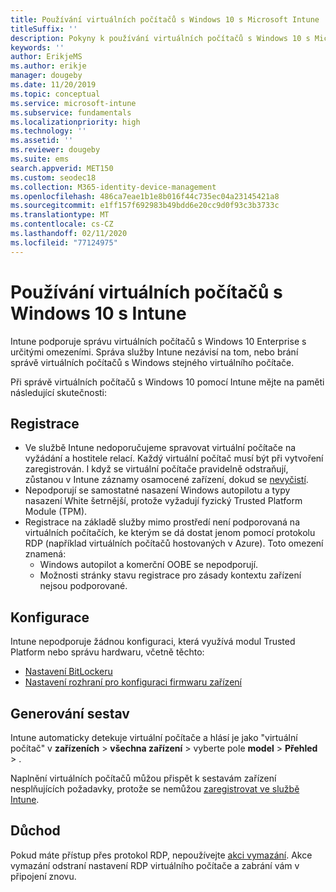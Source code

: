 ```yaml
---
title: Používání virtuálních počítačů s Windows 10 s Microsoft Intune
titleSuffix: ''
description: Pokyny k používání virtuálních počítačů s Windows 10 s Microsoft Intune
keywords: ''
author: ErikjeMS
ms.author: erikje
manager: dougeby
ms.date: 11/20/2019
ms.topic: conceptual
ms.service: microsoft-intune
ms.subservice: fundamentals
ms.localizationpriority: high
ms.technology: ''
ms.assetid: ''
ms.reviewer: dougeby
ms.suite: ems
search.appverid: MET150
ms.custom: seodec18
ms.collection: M365-identity-device-management
ms.openlocfilehash: 486ca7eae1b1e8b016f44c735ec04a23145421a8
ms.sourcegitcommit: e1ff157f692983b49bdd6e20cc9d0f93c3b3733c
ms.translationtype: MT
ms.contentlocale: cs-CZ
ms.lasthandoff: 02/11/2020
ms.locfileid: "77124975"
---
```

# <a name="using-windows-10-virtual-machines-with-intune"></a>Používání virtuálních počítačů s Windows 10 s Intune

Intune podporuje správu virtuálních počítačů s Windows 10 Enterprise s určitými omezeními. Správa služby Intune nezávisí na tom, nebo brání správě virtuálních počítačů s Windows stejného virtuálního počítače.

Při správě virtuálních počítačů s Windows 10 pomocí Intune mějte na paměti následující skutečnosti:

## <a name="enrollment"></a>Registrace
- Ve službě Intune nedoporučujeme spravovat virtuální počítače na vyžádání a hostitele relací. Každý virtuální počítač musí být při vytvoření zaregistrován. I když se virtuální počítače pravidelně odstraňují, zůstanou v Intune záznamy osamocené zařízení, dokud se [nevyčistí](../remote-actions/devices-wipe.md#automatically-delete-devices-with-cleanup-rules). 
- Nepodporují se samostatné nasazení Windows autopilotu a typy nasazení White šetrnější, protože vyžadují fyzický Trusted Platform Module (TPM). 
- Registrace na základě služby mimo prostředí není podporovaná na virtuálních počítačích, ke kterým se dá dostat jenom pomocí protokolu RDP (například virtuálních počítačů hostovaných v Azure). Toto omezení znamená:
    - Windows autopilot a komerční OOBE se nepodporují.
    - Možnosti stránky stavu registrace pro zásady kontextu zařízení nejsou podporované.

## <a name="configuration"></a>Konfigurace
Intune nepodporuje žádnou konfiguraci, která využívá modul Trusted Platform nebo správu hardwaru, včetně těchto:
- [Nastavení BitLockeru](../configuration/device-profiles.md#endpoint-protection)
- [Nastavení rozhraní pro konfiguraci firmwaru zařízení](../configuration/device-profiles.md#device-firmware-configuration-interface)

## <a name="reporting"></a>Generování sestav
Intune automaticky detekuje virtuální počítače a hlásí je jako "virtuální počítač" v **zařízeních** > **všechna zařízení** > vyberte pole **model** > **Přehled** > . 

Naplnění virtuálních počítačů můžou přispět k sestavám zařízení nesplňujících požadavky, protože se nemůžou [zaregistrovat ve službě Intune](../configuration/device-profile-troubleshoot.md#how-long-does-it-take-for-devices-to-get-a-policy-profile-or-app-after-they-are-assigned).

## <a name="retirement"></a>Důchod
Pokud máte přístup přes protokol RDP, nepoužívejte [akci vymazání](../remote-actions/devices-wipe.md#wipe). Akce vymazání odstraní nastavení RDP virtuálního počítače a zabrání vám v připojení znovu.


